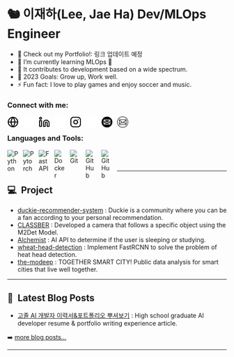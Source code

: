 # 🐿️ 이재하(Lee, Jae Ha) Dev/MLOps Engineer

- 🔭 Check out my Portfolio!: 링크 업데이트 예정
- 🌱 I’m currently learning MLOps 🤣
- 🌈 It contributes to development based on a wide spectrum.
- 🥅 2023 Goals: Grow up, Work well.
- ⚡ Fun fact: I love to play games and enjoy soccer and music.

### Connect with me:

[<img align="left" alt="Portfolio" src="./img/globe-light.svg" height="26px" style="padding-right:10px;" />](https://portfolio-jaeha.vercel.app#gh-light-mode-only)
[<img align="left" alt="Portfolio" src="./img/globe-dark.svg" height="26px" style="padding-right:10px;" />](https://portfolio-jaeha.vercel.app#gh-dark-mode-only)

[<img align="left" alt="LinkedIn" src="./img/linkedin-light.svg" height="26px" style="padding-right:10px;" />](https://linkedin.com/in/taki0412#gh-light-mode-only)
[<img align="left" alt="LinkedIn" src="./img/linkedin-dark.svg" height="26px" style="padding-right:10px;" />](https://linkedin.com/in/taki0412#gh-dark-mode-only)

[<img align="left" alt="Instagram" src="./img/instagram-light.svg" height="26px" style="padding-right:10px;" />](https://instagram.com/jae_ha_0412#gh-light-mode-only)
[<img align="left" alt="Instagram" src="./img/instagram-dark.svg" height="26px" style="padding-right:10px;" />](https://instagram.com/jae_ha_0412#gh-dark-mode-only)

[<img align="left" alt="Mail" src="./img/email-light.svg" height="26px" style="padding-right:10px;">](mailto:taki041210@naver.com#gh-dark-mode-only)
[<img align="left" alt="Mail" src="./img/email-dark.svg" height="26px" style="padding-right:10px;">](mailto:taki041210@naver.com#gh-light-mode-only)
<br>

### Languages and Tools:

<img align="left" alt="Python" width="26px" src="https://cdn.jsdelivr.net/gh/devicons/devicon/icons/python/python-original.svg" style="padding-right:10px;" />
<img align="left" alt="Pytorch" width="26px" src="https://cdn.jsdelivr.net/gh/devicons/devicon/icons/pytorch/pytorch-original.svg" style="padding-right:10px;" />
<img align="left" alt="FastAPI" width="26px" src="https://cdn.jsdelivr.net/gh/devicons/devicon/icons/fastapi/fastapi-original.svg" style="padding-right:10px;" />
<img align="left" alt="Docker" width="26px" src="https://cdn.jsdelivr.net/gh/devicons/devicon/icons/docker/docker-original.svg" style="padding-right:10px;" />

<img align="left" alt="Git" width="26px" src="https://cdn.jsdelivr.net/gh/devicons/devicon/icons/git/git-original.svg" style="padding-right:10px;" />

[<img align="left" alt="GitHub" src="https://user-images.githubusercontent.com/3369400/139447912-e0f43f33-6d9f-45f8-be46-2df5bbc91289.png" width="26px" style="padding-right:10px;" />](https://github.com/ops-jaeha#gh-dark-mode-only)

[<img align="left" alt="GitHub" width="26px" src="https://user-images.githubusercontent.com/3369400/139448065-39a229ba-4b06-434b-bc67-616e2ed80c8f.png" style="padding-right:10px;" />](https://github.com/ops-jaeha#gh-light-mode-only)

<br />
<br />

---

## 💻&nbsp;&nbsp;Project

<!-- Project:START -->
- [duckie-recommender-system](https://github.com/sungbinland/duckie-recommender-system) : Duckie is a community where you can be a fan according to your personal recommendation.
- [CLASSBER](https://github.com/modeep/international-ai-competition-2022/tree/main/classber) : Developed a camera that follows a specific object using the M2Det Model.
- [Alchemist](https://github.com/dsm-alchemist/alchemist-ai-flask-v1) : AI API to determine if the user is sleeping or studying.
- [wheat-head-detection](https://github.com/ops-jaeha/wheat-head-detection) : Implement FastRCNN to solve the problem of heat head detection.
- [the-modeep](https://github.com/ops-jaeha) : TOGETHER SMART CITY! Public data analysis for smart cities that live well together.
<!-- Project:END -->

---

## 📕&nbsp;&nbsp;Latest Blog Posts

<!-- BLOG-POST-LIST:START -->
- [고졸 AI 개발자 이력서&포트폴리오 뿌셔보기](https://velog.io/@taki0412/jaeha-portfolio) : High school graduate AI developer resume & portfolio writing experience article.
<!-- BLOG-POST-LIST:END -->

➡️ [more blog posts...][githubio]

---

[website]: https://portfolio-jaeha.vercel.app
[github]: https://github.com/ops-jaeha
[instagram]: https://instagram.com/jae_ha_0412
[linkedin]: https://linkedin.com/in/taki0412
[githubio]: https://ops-jaeha.github.io
